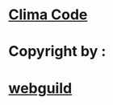 # <a href="https://otabek1980.github.io/ClimaCode/">Clima Code</a>

# Copyright by :
# <a href="copyright by webguild: https://t.me/webguild/1936"> webguild </a>
